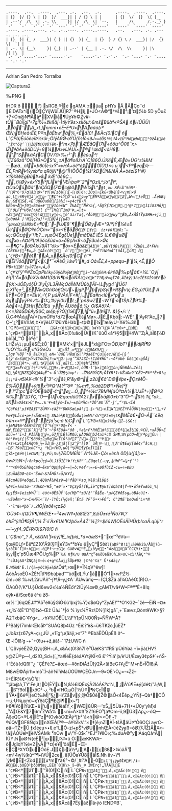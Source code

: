 ----------------------------------------------------------------------------------
```
.----.  .--.  .----.  .---. .-.  .--.  .-.      .----.  .----.  .----.
| {}  }/ {} \ | {}  }/  ___}| | / {} \ | |      | {}  \/  {}  \{ {__  
| .--'/  /\  \| .-. \\     }| |/  /\  \| `--.   |     /\      /.-._} }
`-'   `-'  `-'`-' `-' `---' `-'`-'  `-'`----'   `----'  `----' `----' 
.----. .----..---. .-. .-..----. .----..----.   .--.   .---. .-. .----. .-. .-.
| {}  }| {_ /  ___}| { } || {}  }| {_  | {}  } / {} \ /  ___}| |/  {}  \|  `| |
| .-. \| {__\     }| {_} || .--' | {__ | .-. \/  /\  \\     }| |\      /| |\  |
`-' `-'`----'`---' `-----'`-'    `----'`-' `-'`-'  `-' `---' `-' `----' `-' `-'
```
----------------------------------------------------------------------------------

Adrian San Pedro Torralba

![Captura2](https://github.com/AdriSanPedro/Parcial2RECASPT/assets/162555158/28a89f97-f763-4a74-8d2a-ad3731c922fa)

‰PNG

   
IHDR   ð     !¹)   sRGB ®Îé   gAMA  ±üa   	pHYs  Ã  ÃÇo¨d  ÈIDATx^í{lÕÇYíjWûÏJÛ]­R7‘	®HIj‚+JÓ<Á©“†‡š°¡’¤¦¼b 5D	yÖu£+7<Ón@N¶ÄàªXViå¶Úe¥h©*­Zv#-tÛ¨Bùí|gî¹÷7gÎÌ½×žkßã|-}tïyŸ9s>sÎÌõµ/›6mšBüàª«®ŠA	ñHÛÜÜ\‚â˜¡À„xL]nmm•eË–ÉªU«!Àøâò(‹º
ŒN¡BHeà‹Ë£,P®nãÊbw’â¾¸<Êå(0!
 &Äc(0!C	ñ
LˆÇPà)ÊúõëeïÞ½rûí·;ÓIýÁ9Ø·oŸÜ{ï½Îô<ðJ`¤=õÔS!®|fÀvîÜ™HóœhôÇ°9žÃ‡‡è´'žx"ó8‘¯ÍØš¶@Ú8ÛTêK-`ªm×7ò'ÆÉåQ(7i÷ôô¤^Õ08˜x>
lŽÍ‡ãÃ±èãDÚý÷ß¾À»víJÄÛí×®
\œd<òH8:
'“S&äÁƒCÒV7¤›‰‹²ˆ¦
èúu^!˜î[Zû6zâ"Oš|HG>ÓS'ú„±Aâ¶oßž›ÀˆC]86Ó.ÚKëÊ¸Æà=ÚG^s¼&M—æâ…öÍ=þ6ú|è:ìxÝ'=vHÃ+òë°é§ÒÌÜ1}×s	u ï<Pªèq/è—Ë£,PnRÞ¼ysb²a qRðjN°@“ÏHÒÕÕ¾š“kÐÙñ&/êÂ	À+òézÌ$1“#­}×1š¾WÊgÐùÞ»&	kÆ"0ê6Ç…°„í¾Øý×éxŸ5í²fLÍ#^¹ÆÎ‹þa®˜2ººOzìL^;lò"iº,¤ÔaÓûØã”hÇåQ(7©c@0W¼L“`@1¸xu
&ÊcÀ‘®ã5º-{²Ä™6³Ú7qä3O×‘†ÝW[zòàÏ¬Ó€÷:ÍÔo‹Ékú«ûb§}<v¿m×ô	aû¸L;®R¼®à˜pg·‘¶Ç"+lŸÔ‘uìcýwy”ÊMºÀœ¼ê‡2ƒ„W=!}eÕ .ÄéUBçÕu¸&ŒÝSÆ.«Ë˜úQÖÔaO8{2à½î‹=y4cÝB›ñ hËôW÷Å+ƒ9»ß6ö±#¯ý1òéxW^ Ï‰AÏ”ÑéYa{,²Â@ŸƒJÇ>0.²@¹Iaî‡í83Hú}¨'ÒLFƒ™Höv[÷Ážl í™“]Mû”1mØ'Þ…=t» «ŽzœV°ûmc©}\&\yë<¡è'âìrYa{,²Âö9@¨ïóýwy”Ê5„ÀxÅŠfŸp3HH×÷ji¸e0øöÃ ]'N¾ç2a}²«iØ}À{{µÆû´§ÐxoÚöäÑÔS`€÷¶0;¯-ÚÆ8˜¶tÖØyÆ=°9/º]Ý¼ê±Ë
Ûc‘úØÇ®ëÕÇm×™ò»<ÊåB`€Ð'ƒ¢	iz+‡üfè8;¯–GÇc`QÖ¤áy‘†Ib?…vµoÒ4Èg§Ùe]mâDëÉ ìÉS	{L€©uØ
m¡xo÷Å¤ëºL^Äëóc£ûa×o×åBçÅ«9~ôý3uè>Øc—¶Ç"+ô9ÀkÚ9Ã1™ók×™ò»<Êå&E`ÀI®´,pÜY[OB\Pà|¸ºŽUB\…õ*FH%(ð8€hz[²¶w„ä
&Äc(0!C	ñ˜†˜V–êi¸?+Ë?ìNHuÀ“†ûÃî„úB	ñ
LˆÇP`B<†â1˜¡À„x&Äc(0!C	ñ˜º
üËî”Ï<zV>óäB²</.²¨«ÀèÔ_ìúw¹ì‘#„d Oà‹Ë£,ê+ppequ–’¾¸<Ê‚Ò P`B<†R'îyå7Îø<¡À„Ô	
LˆÇP`’ä¹ÿ’®#ŽxÒpP`bñkyöü§òÑoÿW9Ó“ï~"òáÙéH›ÊP`¢8‰p!á€+½L˜Oý|ðî{Î|“Â«äùXžu¥M1(0)rN¶þòòÑÅ`âs¥Þ“7?ŒµV»gÏ70¸ÄÌ#ÿ)3ñeÎÉ5GÎ9âËP`èýX>úÓEyó§Ù'3\yÏ¿ïL3ÄWçOäÍWMÚûòÂï~\Lyg4ˆÚ6?a¸XÏ³ç±²_ÊÂvQGñGõ£Ô/U~jgP²þ­ýþSyï÷R$v\ç.ÊG¿û?ÙìL À
ÎÌŸ+ÖŸ±*ÈkV_-Y‚P µúÅVÃ¢|F<#[,\.Ëa#n<lú»°p.s 8g\yÿPñv‰O:¿’#ÿýI0ÙL;ˆpñSwZ¬WT·à1ŠƒtŽ9%­Àå4+L3HHÈûÎEù 
yn ÂUöâå¸¾¿
Ol$Aö}’Á-h<=)8äŠD£ÀySõC,œëp;ý?Ò]ƒ¼€7;Ï“ü÷(Þï?.
&}§•/‹˜(	Ü‚C4®Àõ¡jA(±TµmÖPà†á72œÀÎ½Mø*>.JÉ‚Kbó:¬WË“¸¦ÀyR“Àc„7Ç~'¿º8Vñã¢,¢•VÿèU7’Øüh‘&Hàb~tþ©¾¹æäyÙ=Xé‰3ñ
LˆÇP`B<†â1˜’	&Äc(0!Óxó»R
ù‡Ýù¯U©’À“†û×*„úB	ñ
LˆÇP`B<†â1˜¡À„x&Äc(0!uâoÜ(}K¯üùÖ×å²‡ÿ5ï‡4W™Z¡À„äÌß]½DþòÎãÎ_™Ô òºê¨
LHŽ`e½ì¡`µuë$È;žÕ˜’XMk’×”ëJL³xl@FOt»Ó*Ð}bT†idjRÍ¶9
”uÕY‰Æ¸«_†GGeÔ`ä	ã¤ÛÎ_oª¢–ú0ðX9ž_:„[g‡˜%ðÿ¨*ü_å±l¥s¸eN«´8âË´HëœG|‘PÒaéï*Çuúec)­Ñî–}‘	Ù(ý'¢>SàK<YvIYúÛÞç?–w*Œ:\ug‘“À7JßÏ~!C‡6¥HÜ"›~ðºübè ÜèL€¤gŠÂj ‘ZáŒÃ*>.·N.tKÿëÂ VÍ¸dE)C‚:3®$h”Ž¶M}ººx=Érù[l¼*ì*Hí„9¤,ó~EQ‡«î,òÛB·l’þ×]GòònjÑñ6Áê…Iëš\‰¸¼Ò!NZSÒ©A4qË“<—ÚˆÚŒ¶½ú=p­°:-.ŽM$R9ÝÇR;ÖÎ£R¹1›UŽäOø9¯CÊ2•F®º³È÷8!q ï¡¡*ä-M`5iA¥-ti¥´%ˆ3“<)&}¸R¹&y©^‚z2ú€ãˆ­Ð©éþe•Ç±MÖ-È%ÄÔ÷ýl8x³l®Q^M(²™ð®	ˆ‰m¶„%áã2DØ“\•Ñe]²f
l·'!"Ž¡$p$c¹åºÒËãØ·4^¹ø¿…Ö„†÷¼c‘7BMN[àÒª¤Â%íUJË†÷)Ø®3 ¾%“Í"[DÝÇ¸˜Õ—U›Æqœdü¤?Ä2Txbå@0±b“3”Ö-°-&½	‡ij‚†ak…sK­`å>Dá4£>Ù’¥=….‰¨¥+Æ[ýs—Ï±)¬±$ùPñc¤*žÔ‘ÆO´Â”·j’„“³$L<ïÀ	³ÇóFùí'µí¥ŒâƒI^ZÙMY›¢äŽº²DWASæLpáªj.§›²U›nÏW’üEŽºPåÖÒK¦ò±ù•²„+V¥m¥§Låcó•p+]‹ÄAÞ±l
SNàè¾ÐlÔöÓw¦ò±M%°šV³Fž±®¼†K`MÈä€•O–Ã˜ð9q Þ#n<«®†â1˜É]à¹sç:ã	!ùC	ñ
LˆÇP`B<fânš%Óg·Ì—¦&G:!¤j&Nà¶m²ðÉAYß?${ž‘%{¥³0$«Ÿ< ­mW¸ËB2™§¯)²ž”ö¯¬°ÒfÈôå=²ôð ,ºa¾•F*RñËdªSôÈª¾eÎ¼Q¸©CÚ‚•xÅÖÛ¤Éäùü=²¨ï¤Ì_PÌãÄþ¦ý«„ö7ƒìÉ]ü¶Qü;µÀQ6ñ­bž4aìºcß ŠH¶;N(pCÓ÷Ärªp¿Úu›|®é³¥x¼ï{|S˜¶õöÕ±2µRgÛeÎîÓ²äf7¯[V=-ï‘™¥|+{¥s÷C2CÇÅ€Àq©â_½«üÍä·¿zá([2^ÿ°[}0˜¯ùÅ®·\¸¡À'û¶É±ý[dé¢/”â;W,—ß'?9òÍxöC²¬¿ ³b«fHÓ‚µÒ|¹½Ú®¶ýÇeÎl§I
ŸÀ•6é®|)eC‰M|”§¿Pü;Sv¾`7ÐDM£Îà˜
A^½J£¬Çò›=ènh 0D}ù{[å[›×–âwÞ½N~|`‹ônkpçÛçý=Ò\JïÖ­ÏÈªÞ!Y±Kñ³’…Ëãqel£-uy‚§HhP“=¾rƒ´²º
“'™×Ô®ð5ÈhòqcaÓ–ëxU^Òp@àçö~=|=ò;¥ef³\=»E~øÔfùîŽ›C±=÷»ØBu	|ZuÄãÊDØ¬L©÷¨Šòd·&?ÄHÜ?»å/KYÎ¿ ÄãcmÄúãªeõqd„}.ÆQà†Å¼¥ëz9~è²fåB¹©sq¸¥¾ã¦åìÜB§	¼A®í=)mótœ–'7d‰OÞ²Hå¸"±­0ˆ×•^VçSyŠ[fÈ„ïè™Ç¶§k‡]õQà†Æ|Ý—®•öÝ#Ýw£ôì¸%|€µjÉ5<­]æí±b¥Ü´¦ ëöt×ðË5ÙÝ'¾o(Mþ”²±U/ž'’Õ§Êæ-°µ‡ÇE#ð5sg…òBâcûî•-·vÈòÅm>°x¬î+Hël<´š/-]YÖ;(½Çeñ¦¯Êtä	?F’ö••>FÒ“; C°2¶E¨beQwÖ"L×*N´›"l"Œ÷ªþb˜7.Z`lO|{øðê‹çz$ð´ÒÜõ¢¬í{QÚV¶[iWÈŒ•=²4wiW‡•fã8Œ3“¸8¡5Û±ré²Ñö7¥l,?òhÉ“ýIlÕ¶5fÂ²¦¾ Ž´‹i´Àx€Uè¹Kžþö×Â4Ž˜¾´[?=$ëúW)OËúÃÏHÛrþ!caÂ.qù|i^r—´~yƒ4_9Ë‡R/0!$7(0!C	ñ
LˆÇ$no_"„? À„x&¤N\¹f«üý]ÏË_íx[þìá_†à=âæ*S+˜œ™³êVù›-§œÿÐLƒ<Èëª£Z(0¹Ä9(§FeŸ3­v°²b¥u	ëyÇ³S`Òðl{aDF^Ø!í;äÐÀk2ò/Åß?û–¼zôIÙ´Ì]®:ò«i-òPf¬+±Gc GäØvW™Ê„¿ô¼œ•‘Wzå®ã¯ûÇÇ¥ï•}ãyy`Ìç'p5Ûæ4PÖUg%P`¨ùÆ
0ƒK/U 0æÂ™ç”e‰ôÛeßàÙh…N¤UC>cì³ÄèÇ"^®´"cÙJç&ð²ŽNÇàj®—ë:¢+g*ûÃuj¿ŠÛþ#9ž
|©²é¯©z°
Û²sdäç/Ë.W5ùŒ'Ë.)/{ä=yóC9ÿ±¼SA`Ôáª;‹œÞ*Ï¾qV^ëw]!ÁõòÀsoÉÙ×ŽÊ½ÎtPIÐbúþàd™“ùöd[,Ýu’åÓ"Ì>*wPŽ½­û¡ë÷oß ‰wL*2àUÂñ”-ƒ‡\R–y¿¢À¨ÃUwùm¡—=(ÇÎ¸$Žä	äÍ¼OÁêÒ¦(R)O.­ÖAùÒ{\‘K²U.§Ûd6ew2«¼a½ÑÉóY2IÜý¼œ©¸çAMT/vå‡W•F®º³È÷8!q oÿk•å)Sœ€ä
è^ù ž8­œ%¨]6qQÉJ#“Ãõ²ë¥ù§GiÕ€ù1þxj‰Ÿ}c$øQy°ZyAE!’"†O'KG2–¯žé—ËiÑ
–¤±+r„¾´õ¦È“D°@¼ð–Œž
ÜàJ¯†|ö­	%
ïy«¼Ÿ­Rz\D½’j1k)gå¯¸+ˆEævz‚Qònt¥WK>§?Ä2TxbåC´¢Yg<….‹h¥%îÓÊÛL½FY[pÜNO0Ñs•ÑŸW^À?FªBàIý)7ìmkIŒlcåÞ”SU­ÀQ8þ4Ùz
^Êé¦?‘è&~ü€TKžò‚|üEŽ† ¿Jò&z(z67yA~ç›¿JÙ „«1ïg“µ{åäÿ,»s“7°
®EbäËÖÙpÉß
ð^–Œ¬¦Õl§‘g¬+¯+0!u++ž,ãã!¬´ ï7žUWC	ñ
LˆÇ$výéÊZØ¸Qÿç{BH=¡À„x&Äc(0!3ñ7Í’é³ÛæKS“#R5'pÛ6Yøä ¬ï×ÿà{HV?y@ZÛ®p—!„d2!O_Sd=)í_Ya¥ÍéË{déáAYtÿKÍ<6 £'ºÝiä’ þ/è‘U}/Êœy3¢pS‡´+ñŠ­·I“Éóù{dQßI™¿ ˜ÇÉFé?£~åœé—¥ônÐiÀžÜ]ý2Ä<¦âBeG‡¥¿Ë‘'M»nÈ«ÏÕî8¡À
MßwÈ©Âýrh×mò¹¦Ï–âñ¾ïñMaÚÖÛWÇÊÔJn—9»OË’›Õ¿×-«Žž–
‡÷ÈÌR¾€•½Ò¹û!™¡ãb@à¸TÝ'Fe¸`Úƒ`Ò]ÊŸùN¸&½£lQÈxýÃ2lõÁ€ºc’N„\¸¡À'û¶É±ý[dé¢/”â;W,—ß'?9òÍxöC²¬¿ ³b«fHÓ‚µÒ|¹½Ú®¶ýÇeÎl§I
ŸÀ•6é®|)eC‰M|”§¿H\’Zåvý¸@Ô$0êŽ©äÕ«4Êêp,¿YÑƒ~Qà†CÔ—¿·U¾µym)~çÝëäÇ¶È@ï¶x~°}Þß#Í¥ôiÝúŒ¬ê’u»1ëá!Y¸<WÆ8ÚR—'xŠ„5Ùã+7H+«Û0y’yM}á
_³ÀŒ&Ÿ76m¹ŽWå%
~nï×Ã×#ß¹SZf6ËÕ³[ä‡Om–ïî¸9Û3Ap¿‹-ôQ—À§eQG<®L4ÍÊ”zª(OvkòCŒÄý³[þ²”å<ñ@<>ÖF¬?®úQVGF8ÑçbnXŒÀ[º®—ã‡¾!kV.”›:‡[ê;nZîÀÎ-tšÀäÚÞ“Ò6OÇi ayrC–øä-‹TŽ+Û
ƒx]éeu>•§¸e†LÕ–zl+pŠ°vØUnhŒÀ×}éZyaß=òØ}7JÏŽ[ÂX«–\ãÀÓÚeÞë!VŠÀMk
²nOw
±\“Ý-0$‹¯†EJ“?¥llÕ‹ç‰duÅ©²yl­ÀáqQà†Å|ÍÜY¡¼øØ¾{eË­²|q›,Þ#«û
Ò:­æKKWA–õJgïqY¼é«2yÂ‘†¤}e¥‘ôäÈ¬Œ-EÇªXYÔuÓõE Jí¦›ã½ª¿¦À‹[çßß>¼úâÂ¹	<m†4w½(kû^”¶•íVÚ2ce,
ä]ÚÕa¥Ù8ãÌ$.Nh
äv¬\ºl´ýM)Ë<Zòd[u†mYà€°¬©/¨#í"A-0`zî’§¿ýµ0Í##¦/í–ÅOÉú‚þUÊÓ²þð3Ò¶œ¿…EÈX˜0K\>_š—Ü%­_Þ ÍWÎrç!„TÅÄLÉ
LˆÇP`B<†â1¹L™8(0!C	ñ
LˆÇP`B<†â1˜¡À„x&Äc(0!C	ñ
LˆÇP`B<†â1˜¡À„x&Äc(0!C	ñ
LˆÇP`B<†â1˜¡À„x&Äc(0!C	ñ
LˆÇP`B<†â1˜¡À„x&Äc(0!C	ñ
LˆÇP`B<†â1˜¡À„x&Äc(0!C	ñ
LˆÇP`B<†â1˜¡À„x&Äc(0!C	ñ
LˆÇP`B<†â1˜¡À„x&Äc(0!C	ñ
LˆÇP`B<†â1˜¡À„x&Äc(0!C	ñ
LˆÇP`B<†â1˜¡À„x&Äc(0!C	ñ
LˆÇP`B<†â1˜¡À„x&Äc(0!C	ñ
LˆÇP`B<†â1˜¡À„x&Äc(0!C	ñ
LˆÇP`B<†â1˜¡À„x&Äcâ7ËÿàðÌâ›ÿó    IEND®B`‚
